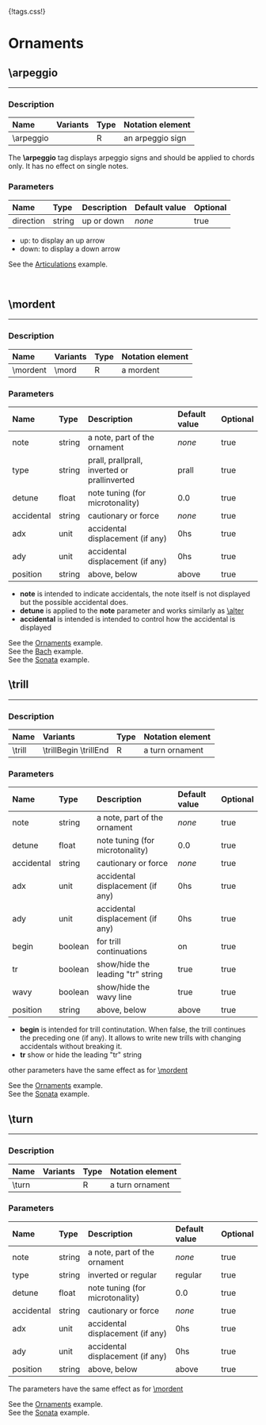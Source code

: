 {!tags.css!}

# Ornaments


## \arpeggio

-------

### Description

| Name | Variants | Type | Notation element |
| :----| :--------| :----| :----------------|
| \arpeggio |  | R | an arpeggio sign |

The **\arpeggio** tag displays arpeggio signs and should be applied to chords only.
It has no effect on single notes.



### Parameters

| Name        	| Type   | Description    | Default value  | Optional |
| :------------ |:-------| :--------------| :------------- | :--------| 
| direction | string | up or down | *none* | true |

- up: to display an up arrow
- down: to display a down arrow

See the [Articulations](../../../examples/articulations/) example.





<br />


## \mordent

-------

### Description

| Name | Variants | Type | Notation element |
| :----| :--------| :----| :----------------|
| \mordent | \mord | R | a mordent |




### Parameters

| Name        	| Type   | Description    | Default value  | Optional |
| :------------ |:-------| :--------------| :------------- | :--------| 
| note | string | a note, part of the ornament | *none* | true |
| type | string | prall, prallprall, inverted or prallinverted | prall | true |
| detune | float | note tuning (for microtonality) | 0.0 | true |
| accidental | string | cautionary or force | *none* | true |
| adx | unit | accidental displacement (if any) | 0hs | true |
| ady | unit | accidental displacement (if any) | 0hs | true |
| position | string | above, below | above | true |

- **note** is intended to indicate accidentals, the note itself is not displayed but the possible accidental does.
- **detune** is applied to the **note** parameter and works similarly as [\alter](../Accidentals#alter)
- **accidental** is intended is intended to control how the accidental is displayed

See the [Ornaments](../../../examples/ornaments/) example.<br />
See the [Bach](../../../examples/bach/) example.<br />
See the [Sonata](../../../examples/cpebach/) example.



## \trill

-------

### Description

| Name | Variants | Type | Notation element |
| :----| :--------| :----| :----------------|
| \trill | \trillBegin \trillEnd | R | a turn ornament |




### Parameters

| Name        	| Type   | Description    | Default value  | Optional |
| :------------ |:-------| :--------------| :------------- | :--------| 
| note | string | a note, part of the ornament | *none* | true |
| detune | float | note tuning (for microtonality) | 0.0 | true |
| accidental | string | cautionary or force | *none* | true |
| adx | unit | accidental displacement (if any) | 0hs | true |
| ady | unit | accidental displacement (if any) | 0hs | true |
| begin | boolean | for trill continuations | on | true |
| tr | boolean | show/hide the leading "tr" string | true | true |
| wavy | boolean | show/hide the wavy line | true | true |
| position | string | above, below | above | true |

- **begin** is intended for trill continutation. When false, the trill continues the preceding one (if any). It allows to write new trills with changing accidentals without breaking it.
- **tr** show or hide the leading "tr" string

other parameters have the same effect as for [\mordent](#mordent)

See the [Ornaments](../../../examples/ornaments/) example.<br />
See the [Sonata](../../../examples/cpebach/) example.



## \turn

-------

### Description

| Name | Variants | Type | Notation element |
| :----| :--------| :----| :----------------|
| \turn |  | R | a turn ornament |




### Parameters

| Name        	| Type   | Description    | Default value  | Optional |
| :------------ |:-------| :--------------| :------------- | :--------| 
| note | string | a note, part of the ornament | *none* | true |
| type | string | inverted or regular | regular | true |
| detune | float | note tuning (for microtonality) | 0.0 | true |
| accidental | string | cautionary or force | *none* | true |
| adx | unit | accidental displacement (if any) | 0hs | true |
| ady | unit | accidental displacement (if any) | 0hs | true |
| position | string | above, below | above | true |

The parameters have the same effect as for [\mordent](#mordent)

See the [Ornaments](../../../examples/ornaments/) example.<br />
See the [Sonata](../../../examples/cpebach/) example.



